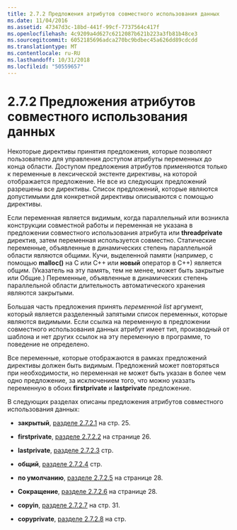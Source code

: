 ```yaml
---
title: 2.7.2 Предложения атрибутов совместного использования данных
ms.date: 11/04/2016
ms.assetid: 47347d3c-18bd-441f-99cf-7737564c417f
ms.openlocfilehash: 4c9209a4d627c6212087b621b223a3fb81b48ce3
ms.sourcegitcommit: 6052185696adca270bc9bdbec45a626dd89cdcdd
ms.translationtype: MT
ms.contentlocale: ru-RU
ms.lasthandoff: 10/31/2018
ms.locfileid: "50559657"
---
```

# <a name="272-data-sharing-attribute-clauses"></a>2.7.2 Предложения атрибутов совместного использования данных

Некоторые директивы принятия предложения, которые позволяют пользователю для управления доступом атрибуты переменных до конца области. Доступом предложения атрибутов применяются только к переменные в лексической экстенте директивы, на которой отображается предложение. Не все из следующих предложений разрешены все директивы. Список предложений, которые являются допустимыми для конкретной директивы описываются с помощью директивы.

Если переменная является видимым, когда параллельный или возникла конструкции совместной работы и переменная не указана в предложении совместного использования атрибута или **threadprivate** директив, затем переменная используется совместно. Статические переменные, объявленные в динамических степень параллельной области являются общими. Кучи, выделенной памяти (например, с помощью **malloc()** на C или C++ или **новый** оператор в C++) является общим. (Указатель на эту память, тем не менее, может быть закрытые или Общие.) Переменные, объявленные в динамических степень параллельной области длительность автоматического хранения являются закрытыми.

Большая часть предложения принять *переменной list* аргумент, который является разделенный запятыми список переменных, которые являются видимыми. Если ссылка на переменную в предложении совместного использования данных атрибут имеет тип, производный от шаблона и нет других ссылок на эту переменную в программе, то поведение не определено.

Все переменные, которые отображаются в рамках предложений директивы должен быть видимым. Предложений может повторяться при необходимости, но переменная не может быть указан в более чем одно предложение, за исключением того, что можно указать переменную в обоих **firstprivate** и **lastprivate** предложение.

В следующих разделах описаны предложения атрибутов совместного использования данных:

- **закрытый**, [разделе 2.7.2.1](../../parallel/openmp/2-7-2-1-private.md) на стр. 25.

- **firstprivate**, [разделе 2.7.2.2](../../parallel/openmp/2-7-2-2-firstprivate.md) на странице 26.

- **lastprivate**, [разделе 2.7.2.3](../../parallel/openmp/2-7-2-3-lastprivate.md) стр.

- **общий**, [разделе 2.7.2.4](../../parallel/openmp/2-7-2-4-shared.md) стр.

- **по умолчанию**, [разделе 2.7.2.5](../../parallel/openmp/2-7-2-5-default.md) на странице 28.

- **Сокращение**, [разделе 2.7.2.6](../../parallel/openmp/2-7-2-6-reduction.md) на странице 28.

- **copyin**, [разделе 2.7.2.7](../../parallel/openmp/2-7-2-7-copyin.md) на стр. 31.

- **copyprivate**, [разделе 2.7.2.8](../../parallel/openmp/2-7-2-8-copyprivate.md) на стр.